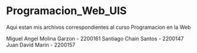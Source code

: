 # Programacion_Web_UIS
Aqui estan mis archivos correspondientes al curso Programacion en la Web 


Miguel Angel Molina Garzon - 2200161
Santiago Chain Santos - 2200147
Juan David Marin - 2200157
